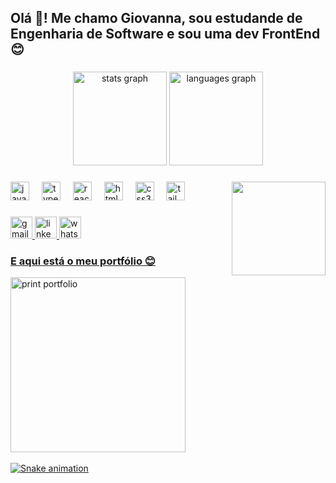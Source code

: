 <h2 align="left">Olá 👋! Me chamo Giovanna, sou estudande de Engenharia de Software e sou uma dev FrontEnd 😊</h2>

###

<div align="center">
  <img src="https://github-readme-stats.vercel.app/api?username=giopanda&hide_title=false&hide_rank=false&show_icons=true&include_all_commits=true&count_private=true&disable_animations=false&theme=dracula&locale=en&hide_border=false" height="150" alt="stats graph"  />
  <img src="https://github-readme-stats.vercel.app/api/top-langs?username=giopanda&locale=en&hide_title=false&layout=compact&card_width=320&langs_count=5&theme=dracula&hide_border=false" height="150" alt="languages graph"  />
</div>

###

<img align="right" height="150" src="https://media4.giphy.com/media/v1.Y2lkPTc5MGI3NjExdThqZ2RydGY4M2Q2ZXQweTFtYnR6cmRnMXpodXp2cGIya3dnd3Z2eCZlcD12MV9pbnRlcm5hbF9naWZfYnlfaWQmY3Q9cw/mFGC4170ryZ8yP9dyU/giphy.gif"  />

###

<div align="left">
  <img src="https://skillicons.dev/icons?i=js" height="30" alt="javascript logo"  />
  <img width="12" />
  <img src="https://skillicons.dev/icons?i=ts" height="30" alt="typescript logo"  />
  <img width="12" />
  <img src="https://skillicons.dev/icons?i=react" height="30" alt="react logo"  />
  <img width="12" />
  <img src="https://skillicons.dev/icons?i=html" height="30" alt="html5 logo"  />
  <img width="12" />
  <img src="https://skillicons.dev/icons?i=css" height="30" alt="css3 logo"  />
  <img width="12" />
  <img src="https://skillicons.dev/icons?i=tailwind" height="30" alt="tailwindcss logo"  />
</div>

###

<div align="left">
  <a href="mailto:giovannasantosmrx@gmail.com" target="_blank">
    <img src="https://img.shields.io/static/v1?message=Gmail&logo=gmail&label=&color=D14836&logoColor=white&labelColor=&style=for-the-badge" height="35" alt="gmail logo"  />
  </a>
  <a href="https://www.linkedin.com/in/giovanna-santos-046443255/" target="_blank">
    <img src="https://img.shields.io/static/v1?message=LinkedIn&logo=linkedin&label=&color=0077B5&logoColor=white&labelColor=&style=for-the-badge" height="35" alt="linkedin logo"  />
  </a>
  <a href="https://api.whatsapp.com/send/?phone=5511999692388&text&type=phone_number&app_absent=0" target="_blank">
    <img src="https://img.shields.io/static/v1?message=Whatsapp&logo=whatsapp&label=&color=25D366&logoColor=white&labelColor=&style=for-the-badge" height="35" alt="whatsapp logo"  />
  </a>
</div>



<h3>
   <a href="https://portfolio-giovanna-santos.vercel.app/" target="_blank">
     E aqui está o meu portfólio 😊


</h3>

<div align="left">
  <img src="https://github.com/GioPanda/GioPanda/assets/102545815/e677b955-6467-4ef6-a8ae-0986db91d78b" height="280" alt="print portfolio"  />
</div>

<br clear="both">

<img src="https://raw.githubusercontent.com/giopanda/giopanda/output/snake.svg" alt="Snake animation" />

###
